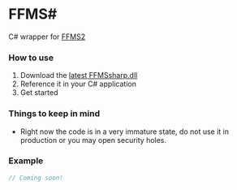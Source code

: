 FFMS#
=====

C# wrapper for [FFMS2](//github.com/ffms/ffms2)

### How to use
1. Download the [latest FFMSsharp.dll](//github.com/nixxquality/FFMSsharp/releases)
2. Reference it in your C# application
3. Get started

### Things to keep in mind
- Right now the code is in a very immature state, do not use it in production or you may open security holes.

### Example
```C#
// Coming soon!
```

